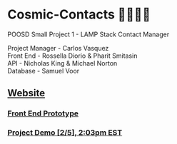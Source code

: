 # Cosmic-Contacts 🚀🌌👩‍🚀

POOSD Small Project 1 - LAMP Stack Contact Manager

Project Manager - Carlos Vasquez  
Front End - Rossella Diorio & Pharit Smitasin  
API - Nicholas King & Michael Norton  
Database - Samuel Voor

## [Website](http://cosmic-contacts.com:8080/)

### [Front End Prototype](https://www.figma.com/file/An4kl6Bsa2OsDxgju80qqa/Cosmic-Contacts?type=design&node-id=0%3A1&mode=design&t=9kAySRoS0wHxgJba-1)

### [Project Demo [2/5], 2:03pm EST](https://youtu.be/cmfQek5Zroc)

